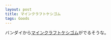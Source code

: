 ```yaml
---
layout: post
title: マインクラフトケシゴム
tags: Goods
---
```


バンダイから[マインクラフトケシゴム](http://www.b-boys.jp/minecraft/)がでるそうな。